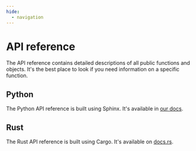 ```yaml
---
hide:
  - navigation
---
```


# API reference

The API reference contains detailed descriptions of all public functions and objects.
It's the best place to look if you need information on a specific function.

## Python

The Python API reference is built using Sphinx.
It's available in [our docs](https://deepbiop.readthedocs.io/en/latest/).

## Rust

The Rust API reference is built using Cargo.
It's available on [docs.rs](https://docs.rs/deepbiop/0.1.7/deepbiop/).
